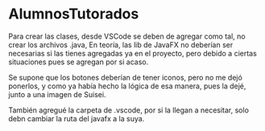 # AlumnosTutorados

Para crear las clases, desde VSCode se deben de agregar como tal, no crear los archivos .java,
En teoría, las lib de JavaFX no deberían ser necesarias si las tienes agregadas ya en el proyecto,
pero debido a ciertas situaciones pues se agregan por si acaso.

Se supone que los botones deberían de tener iconos, pero no me dejó ponerlos, y como ya había
hecho la lógica de esa manera, pues la dejé, junto a una imagen de Suisei.

También agregué la carpeta de .vscode, por si la llegan a necesitar, solo debn cambiar la ruta del javafx a la suya.
